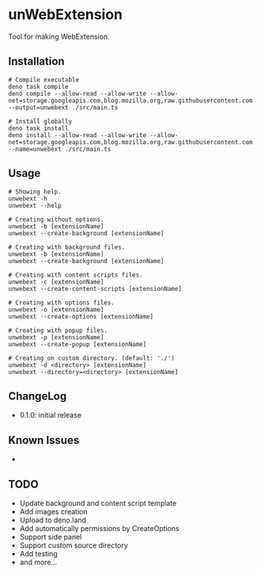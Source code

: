 # unWebExtension

Tool for making WebExtension.

## Installation

```
# Compile executable
deno task compile
deno compile --allow-read --allow-write --allow-net=storage.googleapis.com,blog.mozilla.org,raw.githubusercontent.com --output=unwebext ./src/main.ts

# Install globally
deno task install
deno install --allow-read --allow-write --allow-net=storage.googleapis.com,blog.mozilla.org,raw.githubusercontent.com --name=unwebext ./src/main.ts
```

## Usage

```
# Showing help.
unwebext -h
unwebext --help

# Creating without options.
unwebext -b [extensionName]
unwebext --create-background [extensionName]

# Creating with background files.
unwebext -b [extensionName]
unwebext --create-background [extensionName]

# Creating with content scripts files.
unwebext -c [extensionName]
unwebext --create-content-scripts [extensionName]

# Creating with options files.
unwebext -o [extensionName]
unwebext --create-options [extensionName]

# Creating with popup files.
unwebext -p [extensionName]
unwebext --create-popup [extensionName]

# Creating on custom directory. (default: './')
unwebext -d <directory> [extensionName]
unwebext --directory=<directory> [extensionName]
```

## ChangeLog

- 0.1.0: initial release

## Known Issues

-

## TODO

- Update background and content script template
- Add images creation
- Upload to deno.land
- Add automatically permissions by CreateOptions
- Support side panel
- Support custom source directory
- Add testing
- and more...

